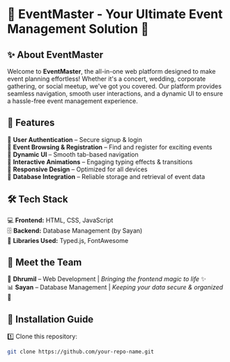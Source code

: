 # 🎉 EventMaster - Your Ultimate Event Management Solution 🎊

## ✨ About EventMaster  
Welcome to **EventMaster**, the all-in-one web platform designed to make event planning effortless! Whether it's a concert, wedding, corporate gathering, or social meetup, we've got you covered. Our platform provides seamless navigation, smooth user interactions, and a dynamic UI to ensure a hassle-free event management experience.

## 🚀 Features  
🔹 **User Authentication** – Secure signup & login  
🔹 **Event Browsing & Registration** – Find and register for exciting events  
🔹 **Dynamic UI** – Smooth tab-based navigation  
🔹 **Interactive Animations** – Engaging typing effects & transitions  
🔹 **Responsive Design** – Optimized for all devices  
🔹 **Database Integration** – Reliable storage and retrieval of event data  

## 🛠️ Tech Stack  
💻 **Frontend:** HTML, CSS, JavaScript  
🗄️ **Backend:** Database Management (by Sayan)  
📜 **Libraries Used:** Typed.js, FontAwesome  

## 👥 Meet the Team  
🚀 **Dhrumil** – Web Development | *Bringing the frontend magic to life* ✨  
📊 **Sayan** – Database Management | *Keeping your data secure & organized* 📂  

## 🔧 Installation Guide  
1️⃣ Clone this repository:  
   ```sh
   git clone https://github.com/your-repo-name.git
